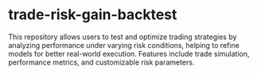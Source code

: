 # trade-risk-gain-backtest
This repository allows users to test and optimize trading strategies by analyzing performance under varying risk conditions, helping to refine models for better real-world execution. Features include trade simulation, performance metrics, and customizable risk parameters.
